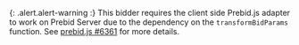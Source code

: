 {: .alert.alert-warning :}
This bidder requires the client side Prebid.js adapter to work on Prebid Server due to the dependency on the `transformBidParams` function.
See [prebid.js #6361](https://github.com/prebid/Prebid.js/issues/6361) for more details.
